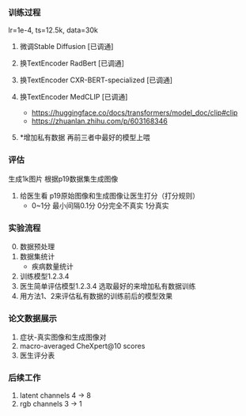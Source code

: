 ### 训练过程
lr=1e-4, ts=12.5k, data=30k
1. 微调Stable Diffusion [已调通]
2. 换TextEncoder RadBert [已调通]
3. 换TextEncoder CXR-BERT-specialized [已调通]
4. 换TextEncoder MedCLIP [已调通]
    - https://huggingface.co/docs/transformers/model_doc/clip#clip
    - https://zhuanlan.zhihu.com/p/603168346

5. *增加私有数据 再前三者中最好的模型上喂

### 评估
生成1k图片 根据p19数据集生成图像
1. 给医生看 p19原始图像和生成图像让医生打分（打分规则）
    - 0~1分 最小间隔0.1分 0分完全不真实 1分真实
<!-- 2. densenet121  AUC ACCURACY F1-SCORE -->

### 实验流程
0. 数据预处理
1. 数据集统计
    - 疾病数量统计
2. 训练模型1.2.3.4
3. 医生简单评估模型1.2.3.4 选取最好的来增加私有数据训练
4. 用方法1、2来评估私有数据的训练前后的模型效果


### 论文数据展示
1. 症状-真实图像和生成图像对
2. macro-averaged CheXpert@10 scores
3. 医生评分表

### 后续工作
1. latent channels 4 -> 8
2. rgb channels  3 -> 1
